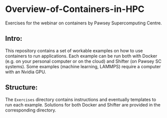 # Overview-of-Containers-in-HPC
Exercises for the webinar on containers by Pawsey Supercomputing Centre.

Intro:
------
This repository contains a set of workable examples on how to use containers to run applications. 
Each example can be run both with Docker (e.g. on your personal computer or on the cloud) and Shifter (on Pawsey SC systems). 
Some examples (machine learning, LAMMPS) require a computer with an Nvidia GPU.

Structure:
----------
The `Exercises` directory contains instructions and eventually templates to run each example. 
Solutions for both Docker and Shifter are provided in the corresponding directory.
